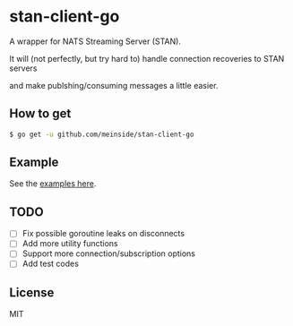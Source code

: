 # stan-client-go

A wrapper for NATS Streaming Server (STAN).

It will (not perfectly, but try hard to) handle connection recoveries to STAN servers

and make publshing/consuming messages a little easier.

## How to get

```bash
$ go get -u github.com/meinside/stan-client-go
```

## Example

See the [examples here](https://github.com/meinside/stan-client-go/tree/master/example).

## TODO

- [ ] Fix possible goroutine leaks on disconnects
- [ ] Add more utility functions
- [ ] Support more connection/subscription options
- [ ] Add test codes

## License

MIT

